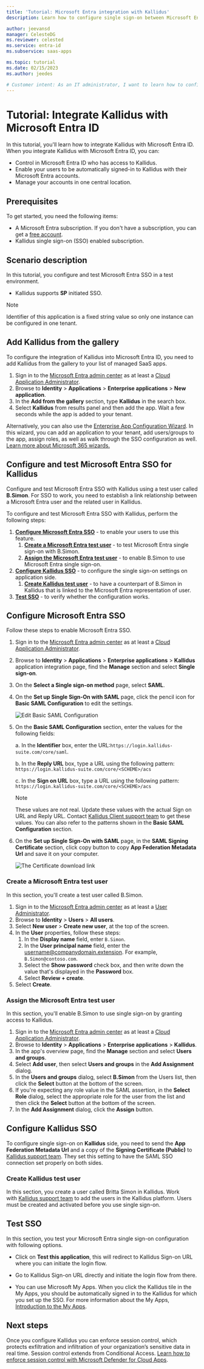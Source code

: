 ```yaml
---
title: 'Tutorial: Microsoft Entra integration with Kallidus'
description: Learn how to configure single sign-on between Microsoft Entra ID and Kallidus.

author: jeevansd
manager: CelesteDG
ms.reviewer: celested
ms.service: entra-id
ms.subservice: saas-apps

ms.topic: tutorial
ms.date: 02/15/2023
ms.author: jeedes

# Customer intent: As an IT administrator, I want to learn how to configure single sign-on between Microsoft Entra ID and Kallidus so that I can control who has access to Kallidus, enable automatic sign-in with Microsoft Entra accounts, and manage my accounts in one central location.
---
```


# Tutorial: Integrate Kallidus with Microsoft Entra ID

In this tutorial, you'll learn how to integrate Kallidus with Microsoft Entra ID. When you integrate Kallidus with Microsoft Entra ID, you can:

* Control in Microsoft Entra ID who has access to Kallidus.
* Enable your users to be automatically signed-in to Kallidus with their Microsoft Entra accounts.
* Manage your accounts in one central location.

## Prerequisites

To get started, you need the following items:

* A Microsoft Entra subscription. If you don't have a subscription, you can get a [free account](https://azure.microsoft.com/free/).
* Kallidus single sign-on (SSO) enabled subscription.

## Scenario description

In this tutorial, you configure and test Microsoft Entra SSO in a test environment.

* Kallidus supports **SP** initiated SSO.

> [!NOTE]
> Identifier of this application is a fixed string value so only one instance can be configured in one tenant.

## Add Kallidus from the gallery

To configure the integration of Kallidus into Microsoft Entra ID, you need to add Kallidus from the gallery to your list of managed SaaS apps.

1. Sign in to the [Microsoft Entra admin center](https://entra.microsoft.com) as at least a [Cloud Application Administrator](~/identity/role-based-access-control/permissions-reference.md#cloud-application-administrator).
1. Browse to **Identity** > **Applications** > **Enterprise applications** > **New application**.
1. In the **Add from the gallery** section, type **Kallidus** in the search box.
1. Select **Kallidus** from results panel and then add the app. Wait a few seconds while the app is added to your tenant.

 Alternatively, you can also use the [Enterprise App Configuration Wizard](https://portal.office.com/AdminPortal/home?Q=Docs#/azureadappintegration). In this wizard, you can add an application to your tenant, add users/groups to the app, assign roles, as well as walk through the SSO configuration as well. [Learn more about Microsoft 365 wizards.](/microsoft-365/admin/misc/azure-ad-setup-guides)

<a name='configure-and-test-azure-ad-sso-for-kallidus'></a>

## Configure and test Microsoft Entra SSO for Kallidus

Configure and test Microsoft Entra SSO with Kallidus using a test user called **B.Simon**. For SSO to work, you need to establish a link relationship between a Microsoft Entra user and the related user in Kallidus.

To configure and test Microsoft Entra SSO with Kallidus, perform the following steps:

1. **[Configure Microsoft Entra SSO](#configure-azure-ad-sso)** - to enable your users to use this feature.
    1. **[Create a Microsoft Entra test user](#create-an-azure-ad-test-user)** - to test Microsoft Entra single sign-on with B.Simon.
    1. **[Assign the Microsoft Entra test user](#assign-the-azure-ad-test-user)** - to enable B.Simon to use Microsoft Entra single sign-on.
1. **[Configure Kallidus SSO](#configure-kallidus-sso)** - to configure the single sign-on settings on application side.
    1. **[Create Kallidus test user](#create-kallidus-test-user)** - to have a counterpart of B.Simon in Kallidus that is linked to the Microsoft Entra representation of user.
1. **[Test SSO](#test-sso)** - to verify whether the configuration works.

<a name='configure-azure-ad-sso'></a>

## Configure Microsoft Entra SSO

Follow these steps to enable Microsoft Entra SSO.

1. Sign in to the [Microsoft Entra admin center](https://entra.microsoft.com) as at least a [Cloud Application Administrator](~/identity/role-based-access-control/permissions-reference.md#cloud-application-administrator).
1. Browse to **Identity** > **Applications** > **Enterprise applications** > **Kallidus** application integration page, find the **Manage** section and select **Single sign-on**.
1. On the **Select a Single sign-on method** page, select **SAML**.
1. On the **Set up Single Sign-On with SAML** page, click the pencil icon for **Basic SAML Configuration** to edit the settings.

   ![Edit Basic SAML Configuration](common/edit-urls.png)

1. On the **Basic SAML Configuration** section, enter the values for the following fields:

    a. In the **Identifier** box, enter the URL:`https://login.kallidus-suite.com/core/saml`.

    b. In the **Reply URL** box, type a URL using the following pattern:  `https://login.kallidus-suite.com/core/<SCHEME>/acs`

    c. In the **Sign on URL** box, type a URL using the following pattern: `https://login.kallidus-suite.com/core/<SCHEME>/acs`

	> [!NOTE]
	> These values are not real. Update these values with the actual Sign on URL and Reply URL. Contact [Kallidus Client support team](https://kallidus.zendesk.com) to get these values. You can also refer to the patterns shown in the **Basic SAML Configuration** section.

1. On the **Set up Single Sign-On with SAML** page, in the **SAML Signing Certificate** section, click copy button to copy **App Federation Metadata Url** and save it on your computer.

   ![The Certificate download link](common/copy-metadataurl.png)

<a name='create-an-azure-ad-test-user'></a>

### Create a Microsoft Entra test user

In this section, you'll create a test user called B.Simon.

1. Sign in to the [Microsoft Entra admin center](https://entra.microsoft.com) as at least a [User Administrator](~/identity/role-based-access-control/permissions-reference.md#user-administrator).
1. Browse to **Identity** > **Users** > **All users**.
1. Select **New user** > **Create new user**, at the top of the screen.
1. In the **User** properties, follow these steps:
   1. In the **Display name** field, enter `B.Simon`.  
   1. In the **User principal name** field, enter the username@companydomain.extension. For example, `B.Simon@contoso.com`.
   1. Select the **Show password** check box, and then write down the value that's displayed in the **Password** box.
   1. Select **Review + create**.
1. Select **Create**.

<a name='assign-the-azure-ad-test-user'></a>

### Assign the Microsoft Entra test user

In this section, you'll enable B.Simon to use single sign-on by granting access to Kallidus.

1. Sign in to the [Microsoft Entra admin center](https://entra.microsoft.com) as at least a [Cloud Application Administrator](~/identity/role-based-access-control/permissions-reference.md#cloud-application-administrator).
1. Browse to **Identity** > **Applications** > **Enterprise applications** > **Kallidus**.
1. In the app's overview page, find the **Manage** section and select **Users and groups**.
1. Select **Add user**, then select **Users and groups** in the **Add Assignment** dialog.
1. In the **Users and groups** dialog, select **B.Simon** from the Users list, then click the **Select** button at the bottom of the screen.
1. If you're expecting any role value in the SAML assertion, in the **Select Role** dialog, select the appropriate role for the user from the list and then click the **Select** button at the bottom of the screen.
1. In the **Add Assignment** dialog, click the **Assign** button.

## Configure Kallidus SSO

To configure single sign-on on **Kallidus** side, you need to send the **App Federation Metadata Url** and a copy of the **Signing Certificate (Public)** to [Kallidus support team](https://kallidus.zendesk.com). They set this setting to have the SAML SSO connection set properly on both sides.

### Create Kallidus test user

In this section, you create a user called Britta Simon in Kallidus. Work with [Kallidus support team](https://kallidus.zendesk.com) to add the users in the Kallidus platform. Users must be created and activated before you use single sign-on.

## Test SSO

In this section, you test your Microsoft Entra single sign-on configuration with following options.

* Click on **Test this application**, this will redirect to Kallidus Sign-on URL where you can initiate the login flow.

* Go to Kallidus Sign-on URL directly and initiate the login flow from there.

* You can use Microsoft My Apps. When you click the Kallidus tile in the My Apps, you should be automatically signed in to the Kallidus for which you set up the SSO. For more information about the My Apps, [Introduction to the My Apps](https://support.microsoft.com/account-billing/sign-in-and-start-apps-from-the-my-apps-portal-2f3b1bae-0e5a-4a86-a33e-876fbd2a4510).

## Next steps

Once you configure Kallidus you can enforce session control, which protects exfiltration and infiltration of your organization’s sensitive data in real time. Session control extends from Conditional Access. [Learn how to enforce session control with Microsoft Defender for Cloud Apps](/cloud-app-security/proxy-deployment-aad).

